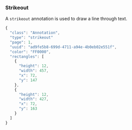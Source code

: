 ### Strikeout

A `strikeout` annotation is used to draw a line through text.

```js
{
  "class": "Annotation",
  "type": "strikeout"
  "page": 1,
  "uuid": "ad9fe5b8-699d-4711-a94e-4b0eb02e551f",
  "color": "FF0000",
  "rectangles": [
    {
      "height": 12,
      "width": 457,
      "x": 72,
      "y": 147
    },
    {
      "height": 12,
      "width": 427,
      "x": 72,
      "y": 163
    }
  ]
}
```
